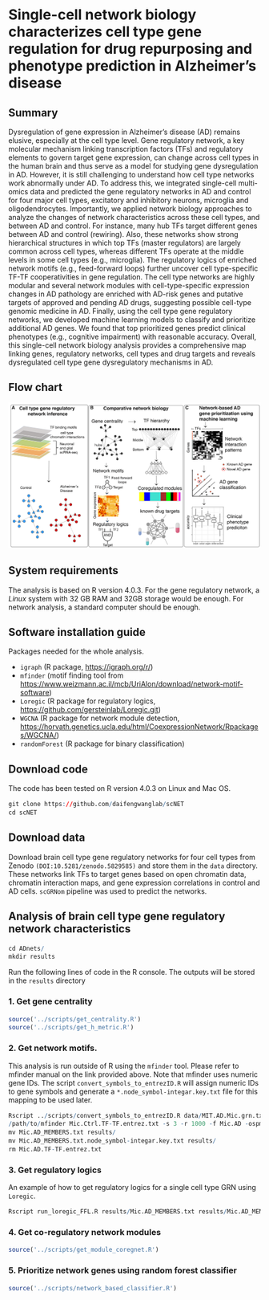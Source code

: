 # Single-cell network biology characterizes cell type gene regulation for drug repurposing and phenotype prediction in Alzheimer’s disease

## Summary
Dysregulation of gene expression in Alzheimer’s disease (AD) remains elusive, especially at the cell type level. Gene regulatory network, a key molecular mechanism linking transcription factors (TFs) and regulatory elements to govern target gene expression, can change across cell types in the human brain and thus serve as a model for studying gene dysregulation in AD. However, it is still challenging to understand how cell type networks work abnormally under AD. To address this, we integrated single-cell multi-omics data and predicted the gene regulatory networks in AD and control for four major cell types, excitatory and inhibitory neurons, microglia and oligodendrocytes. Importantly, we applied network biology approaches to analyze the changes of network characteristics across these cell types, and between AD and control. For instance, many hub TFs target different genes between AD and control (rewiring). Also, these networks show strong hierarchical structures in which top TFs (master regulators) are largely common across cell types, whereas different TFs operate at the middle levels in some cell types (e.g., microglia). The regulatory logics of enriched network motifs (e.g., feed-forward loops) further uncover cell type-specific TF-TF cooperativities in gene regulation. The cell type networks are highly modular and several network modules with cell-type-specific expression changes in AD pathology are enriched with AD-risk genes and putative targets of approved and pending AD drugs, suggesting possible cell-type genomic medicine in AD. Finally, using the cell type gene regulatory networks, we developed machine learning models to classify and prioritize additional AD genes. We found that top prioritized genes predict clinical phenotypes (e.g., cognitive impairment) with reasonable accuracy. Overall, this single-cell network biology analysis provides a comprehensive map linking genes, regulatory networks, cell types and drug targets and reveals dysregulated cell type gene dysregulatory mechanisms in AD.

## Flow chart
![alt text](https://github.com/cngupta/scNET/blob/master/workflow.png)

## System requirements

The analysis is based on R version 4.0.3. For the gene regulatory network, a *Linux* system with 32 GB RAM and 32GB storage would be enough. For network analysis, a standard computer should be enough.

## Software installation guide

Packages needed for the whole analysis.

- `igraph` (R package, https://igraph.org/r/)
- `mfinder` (motif finding tool from https://www.weizmann.ac.il/mcb/UriAlon/download/network-motif-software)
- `Loregic` (R package for regulatory logics, https://github.com/gersteinlab/Loregic.git)
- `WGCNA` (R package for network module detection, https://horvath.genetics.ucla.edu/html/CoexpressionNetwork/Rpackages/WGCNA/)
- `randomForest` (R package for binary classification)

## Download code
The code has been tested on R version 4.0.3 on Linux and Mac OS.
```r
git clone https://github.com/daifengwanglab/scNET
cd scNET
```

## Download data
Download brain cell type gene regulatory networks for four cell types from Zenodo `(DOI:10.5281/zenodo.5829585)` and store them in the `data` directory. These networks link TFs to target genes based on open chromatin data, chromatin interaction maps, and gene expression correlations in control and AD cells. `scGRNom` pipeline was used to predict the networks.


## Analysis of brain cell type gene regulatory network characteristics

```r
cd ADnets/
mkdir results
```
Run the following lines of code in the R console. The outputs will be stored in the `results` directory

### 1. Get gene centrality
```r
source('../scripts/get_centrality.R')
source('../scripts/get_h_metric.R')
```

### 2. Get network motifs.
This analysis is run outside of R using the `mfinder` tool. Please refer to mfinder manual on the link provided above.
Note that mfinder uses numeric gene IDs. The script `convert_symbols_to_entrezID.R` will assign numeric IDs to gene symbols and generate a `*.node_symbol-integar.key.txt` file for this mapping to be used later.
```r
Rscript ../scripts/convert_symbols_to_entrezID.R data/MIT.AD.Mic.grn.txt Mic.AD
/path/to/mfinder Mic.Ctrl.TF-TF.entrez.txt -s 3 -r 1000 -f Mic.AD -ospmem 38
mv Mic.AD_MEMBERS.txt results/
mv Mic.AD_MEMBERS.txt.node_symbol-integar.key.txt results/
rm Mic.AD.TF-TF.entrez.txt
```

### 3. Get regulatory logics
An example of how to get regulatory logics for a single cell type GRN using `Loregic`.
```r
Rscript run_loregic_FFL.R results/Mic.AD_MEMBERS.txt results/Mic.AD_MEMBERS.txt.node_symbol-integar.key.txt Mic AD 99
```

### 4. Get co-regulatory network modules
```r
source('../scripts/get_module_coregnet.R')
```

### 5. Prioritize network genes using random forest classifier
```r
source('../scripts/network_based_classifier.R')
```
